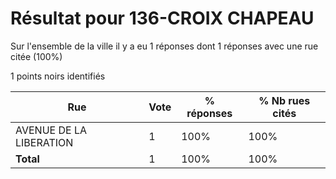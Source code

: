 # Résultat pour 136-CROIX CHAPEAU

Sur l'ensemble de la ville il y a eu 1 réponses dont 1 réponses avec une rue citée (100%)

1 points noirs identifiés

| Rue | Vote | % réponses | % Nb rues cités|
|-----|------|------------|----------------|
| AVENUE DE LA LIBERATION | 1 | 100% | 100%|
| **Total** | 1 | 100% | 100%|
